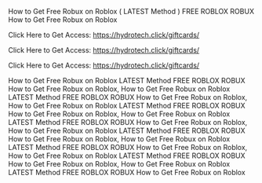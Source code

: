 How to Get Free Robux on Roblox ( LATEST Method ) FREE ROBLOX ROBUX How to Get Free Robux on Roblox

Click Here to Get Access: https://hydrotech.click/giftcards/

Click Here to Get Access: https://hydrotech.click/giftcards/

Click Here to Get Access: https://hydrotech.click/giftcards/

How to Get Free Robux on Roblox LATEST Method FREE ROBLOX ROBUX How to Get Free Robux on Roblox, How to Get Free Robux on Roblox LATEST Method FREE ROBLOX ROBUX How to Get Free Robux on Roblox, How to Get Free Robux on Roblox LATEST Method FREE ROBLOX ROBUX How to Get Free Robux on Roblox, How to Get Free Robux on Roblox LATEST Method FREE ROBLOX ROBUX How to Get Free Robux on Roblox, How to Get Free Robux on Roblox LATEST Method FREE ROBLOX ROBUX How to Get Free Robux on Roblox, How to Get Free Robux on Roblox LATEST Method FREE ROBLOX ROBUX How to Get Free Robux on Roblox, How to Get Free Robux on Roblox LATEST Method FREE ROBLOX ROBUX How to Get Free Robux on Roblox, How to Get Free Robux on Roblox LATEST Method FREE ROBLOX ROBUX How to Get Free Robux on Roblox
